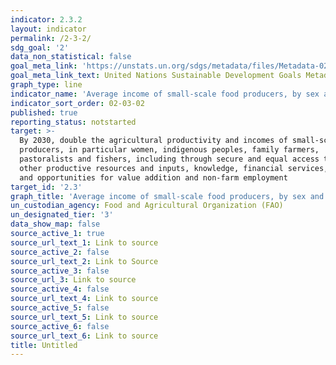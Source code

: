 ```yaml
---
indicator: 2.3.2
layout: indicator
permalink: /2-3-2/
sdg_goal: '2'
data_non_statistical: false
goal_meta_link: 'https://unstats.un.org/sdgs/metadata/files/Metadata-02-03-02.pdf'
goal_meta_link_text: United Nations Sustainable Development Goals Metadata (PDF 4.0 MB)
graph_type: line
indicator_name: 'Average income of small-scale food producers, by sex and indigenous status'
indicator_sort_order: 02-03-02
published: true
reporting_status: notstarted
target: >-
  By 2030, double the agricultural productivity and incomes of small-scale food
  producers, in particular women, indigenous peoples, family farmers,
  pastoralists and fishers, including through secure and equal access to land,
  other productive resources and inputs, knowledge, financial services, markets
  and opportunities for value addition and non-farm employment
target_id: '2.3'
graph_title: 'Average income of small-scale food producers, by sex and indigenous status'
un_custodian_agency: Food and Agricultural Organization (FAO)
un_designated_tier: '3'
data_show_map: false
source_active_1: true
source_url_text_1: Link to source
source_active_2: false
source_url_text_2: Link to Source
source_active_3: false
source_url_3: Link to source
source_active_4: false
source_url_text_4: Link to source
source_active_5: false
source_url_text_5: Link to source
source_active_6: false
source_url_text_6: Link to source
title: Untitled
---
```

